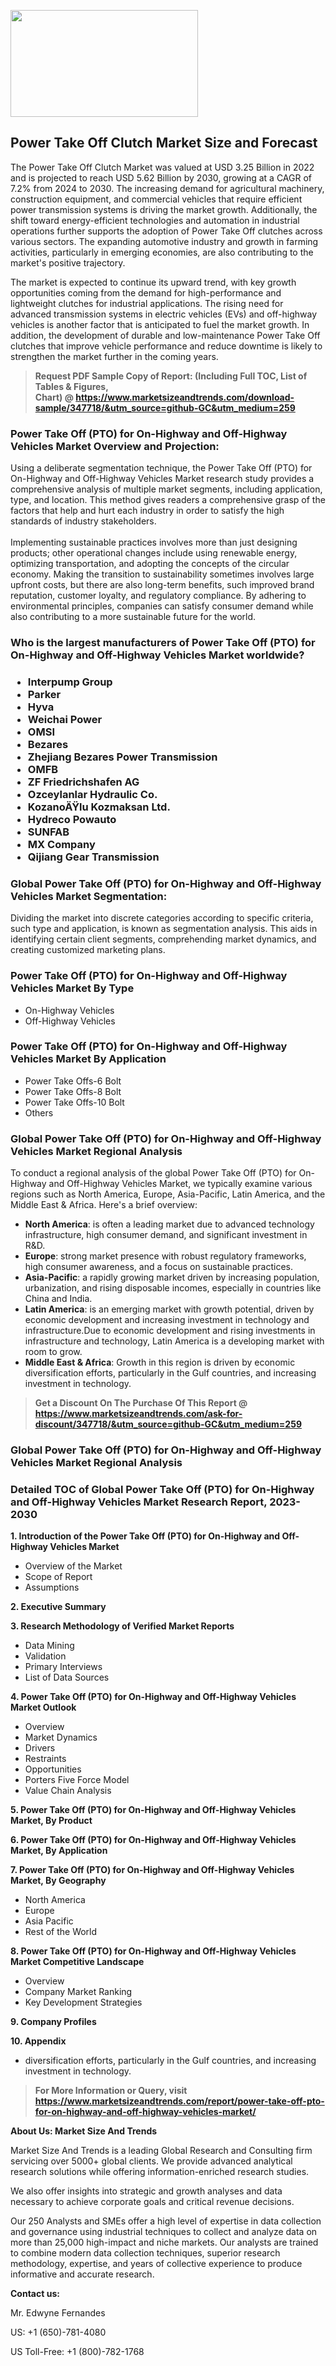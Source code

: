 <p><img class="alignnone size-medium wp-image-20088" src="https://ffe5etoiles.com/wp-content/uploads/2024/12/MST1-300x171.png" alt="" width="300" height="171" /></p><h2>Power Take Off Clutch Market Size and Forecast</h2><p>The Power Take Off Clutch Market was valued at USD 3.25 Billion in 2022 and is projected to reach USD 5.62 Billion by 2030, growing at a CAGR of 7.2% from 2024 to 2030. The increasing demand for agricultural machinery, construction equipment, and commercial vehicles that require efficient power transmission systems is driving the market growth. Additionally, the shift toward energy-efficient technologies and automation in industrial operations further supports the adoption of Power Take Off clutches across various sectors. The expanding automotive industry and growth in farming activities, particularly in emerging economies, are also contributing to the market's positive trajectory. <p>The market is expected to continue its upward trend, with key growth opportunities coming from the demand for high-performance and lightweight clutches for industrial applications. The rising need for advanced transmission systems in electric vehicles (EVs) and off-highway vehicles is another factor that is anticipated to fuel the market growth. In addition, the development of durable and low-maintenance Power Take Off clutches that improve vehicle performance and reduce downtime is likely to strengthen the market further in the coming years.</p><blockquote id="" class=""><strong>Request PDF Sample Copy of Report: (Including Full TOC, List of Tables &amp; Figures, Chart)&nbsp;@&nbsp;<strong><a href="https://www.marketsizeandtrends.com/download-sample/347718/&utm_source=github-GC&utm_medium=259" target="_blank">https://www.marketsizeandtrends.com/download-sample/347718/&utm_source=github-GC&utm_medium=259</a></strong></strong></blockquote><h3 id="" class="">Power Take Off (PTO) for On-Highway and Off-Highway Vehicles Market&nbsp;Overview and Projection:</h3><p id="" class="">Using a deliberate segmentation technique, the Power Take Off (PTO) for On-Highway and Off-Highway Vehicles Market research study provides a comprehensive analysis of multiple market segments, including application, type, and location. This method gives readers a comprehensive grasp of the factors that help and hurt each industry in order to satisfy the high standards of industry stakeholders. <br /> <br />Implementing sustainable practices involves more than just designing products; other operational changes include using renewable energy, optimizing transportation, and adopting the concepts of the circular economy. Making the transition to sustainability sometimes involves large upfront costs, but there are also long-term benefits, such improved brand reputation, customer loyalty, and regulatory compliance. By adhering to environmental principles, companies can satisfy consumer demand while also contributing to a more sustainable future for the world.</p><h3 id="" class="">Who is the largest manufacturers of&nbsp;Power Take Off (PTO) for On-Highway and Off-Highway Vehicles Market worldwide?</h3><h3 class=""><p><ul><li>Interpump Group </li><li> Parker </li><li> Hyva </li><li> Weichai Power </li><li> OMSI </li><li> Bezares </li><li> Zhejiang Bezares Power Transmission </li><li> OMFB </li><li> ZF Friedrichshafen AG </li><li> Ozceylanlar Hydraulic Co. </li><li> KozanoÄŸlu Kozmaksan Ltd. </li><li> Hydreco Powauto </li><li> SUNFAB </li><li> MX Company </li><li> Qijiang Gear Transmission</li></ul></p></h3><h3 id="" class="">Global&nbsp;Power Take Off (PTO) for On-Highway and Off-Highway Vehicles Market Segmentation:</h3><p id="" class="">Dividing the market into discrete categories according to specific criteria, such type and application, is known as segmentation analysis. This aids in identifying certain client segments, comprehending market dynamics, and creating customized marketing plans.</p><h3 id="" class="">Power Take Off (PTO) for On-Highway and Off-Highway Vehicles Market&nbsp;By Type</h3><p><p><ul><li>On-Highway Vehicles</li><li> Off-Highway Vehicles</p></li></ul></p></p><h3 id="" class="">Power Take Off (PTO) for On-Highway and Off-Highway Vehicles Market&nbsp;By Application</h3><p class=""><p><ul><li>Power Take Offs-6 Bolt</li><li> Power Take Offs-8 Bolt</li><li> Power Take Offs-10 Bolt</li><li> Others</li></ul></p></p><h3 id="" class="">Global Power Take Off (PTO) for On-Highway and Off-Highway Vehicles Market Regional Analysis</h3><p id="" class="">To conduct a regional analysis of the global Power Take Off (PTO) for On-Highway and Off-Highway Vehicles Market, we typically examine various regions such as North America, Europe, Asia-Pacific, Latin America, and the Middle East &amp; Africa. Here's a brief overview:</p><ul><li><strong>North America</strong>: is often a leading market due to advanced technology infrastructure, high consumer demand, and significant investment in R&amp;D.</li><li><strong>Europe</strong>: strong market presence with robust regulatory frameworks, high consumer awareness, and a focus on sustainable practices.</li><li><strong>Asia-Pacific</strong>: a rapidly growing market driven by increasing population, urbanization, and rising disposable incomes, especially in countries like China and India.</li><li><strong>Latin America</strong>: is an emerging market with growth potential, driven by economic development and increasing investment in technology and infrastructure.Due to economic development and rising investments in infrastructure and technology, Latin America is a developing market with room to grow.</li><li><strong>Middle East &amp; Africa</strong>: Growth in this region is driven by economic diversification efforts, particularly in the Gulf countries, and increasing investment in technology.</li></ul><blockquote id="" class=""><strong>Get a Discount On The Purchase Of This Report @ <strong><a href="https://www.marketsizeandtrends.com/ask-for-discount/347718/&utm_source=github-GC&utm_medium=259" target="_blank">https://www.marketsizeandtrends.com/ask-for-discount/347718/&utm_source=github-GC&utm_medium=259</a></strong></strong></blockquote><h3 id="" class="">Global Power Take Off (PTO) for On-Highway and Off-Highway Vehicles Market Regional Analysis</h3><h3 id="" class="">Detailed TOC of Global Power Take Off (PTO) for On-Highway and Off-Highway Vehicles Market Research Report, 2023-2030</h3><p id="" class=""><strong>1. Introduction of the Power Take Off (PTO) for On-Highway and Off-Highway Vehicles Market</strong></p><ul><li>Overview of the Market</li><li>Scope of Report</li><li>Assumptions</li></ul><p id="" class=""><strong>2. Executive Summary</strong></p><p id="" class=""><strong>3. Research Methodology of Verified Market Reports</strong></p><ul><li>Data Mining</li><li>Validation</li><li>Primary Interviews</li><li>List of Data Sources</li></ul><p id="" class=""><strong>4. Power Take Off (PTO) for On-Highway and Off-Highway Vehicles Market Outlook</strong></p><ul><li>Overview</li><li>Market Dynamics</li><li>Drivers</li><li>Restraints</li><li>Opportunities</li><li>Porters Five Force Model</li><li>Value Chain Analysis</li></ul><p id="" class=""><strong>5. Power Take Off (PTO) for On-Highway and Off-Highway Vehicles Market, By Product</strong></p><p id="" class=""><strong>6. Power Take Off (PTO) for On-Highway and Off-Highway Vehicles Market, By Application</strong></p><p id="" class=""><strong>7. Power Take Off (PTO) for On-Highway and Off-Highway Vehicles Market, By Geography</strong></p><ul><li>North America</li><li>Europe</li><li>Asia Pacific</li><li>Rest of the World</li></ul><p id="" class=""><strong>8. Power Take Off (PTO) for On-Highway and Off-Highway Vehicles Market Competitive Landscape</strong></p><ul><li>Overview</li><li>Company Market Ranking</li><li>Key Development Strategies</li></ul><p id="" class=""><strong>9. Company Profiles</strong></p><p id="" class=""><strong>10. Appendix</strong></p><ul><li>diversification efforts, particularly in the Gulf countries, and increasing investment in technology.</li></ul><blockquote id="" class=""><strong>For More Information or Query, visit <strong><strong><a href="https://www.marketsizeandtrends.com/report/power-take-off-pto-for-on-highway-and-off-highway-vehicles-market/" target="_blank">https://www.marketsizeandtrends.com/report/power-take-off-pto-for-on-highway-and-off-highway-vehicles-market/</a></strong></strong></strong></blockquote><p id="" class=""><strong>About Us: Market Size And Trends</strong></p><p id="" class="">Market Size And Trends is a leading Global Research and Consulting firm servicing over 5000+ global clients. We provide advanced analytical research solutions while offering information-enriched research studies.</p><p id="" class="">We also offer insights into strategic and growth analyses and data necessary to achieve corporate goals and critical revenue decisions.</p><p id="" class="">Our 250 Analysts and SMEs offer a high level of expertise in data collection and governance using industrial techniques to collect and analyze data on more than 25,000 high-impact and niche markets. Our analysts are trained to combine modern data collection techniques, superior research methodology, expertise, and years of collective experience to produce informative and accurate research.</p><p id="" class=""><strong>Contact us:</strong></p><p id="" class="">Mr. Edwyne Fernandes</p><p id="" class="">US: +1 (650)-781-4080</p><p id="" class="">US Toll-Free: +1 (800)-782-1768</p>
